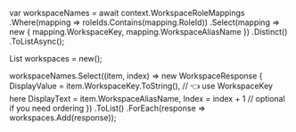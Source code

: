 var workspaceNames = await context.WorkspaceRoleMappings
    .Where(mapping => roleIds.Contains(mapping.RoleId))
    .Select(mapping => new 
    { 
        mapping.WorkspaceKey, 
        mapping.WorkspaceAliasName 
    })
    .Distinct()
    .ToListAsync();



List<WorkspaceResponse> workspaces = new();

workspaceNames.Select((item, index) => new WorkspaceResponse
{
    DisplayValue = item.WorkspaceKey.ToString(),   // 👈 use WorkspaceKey here
    DisplayText  = item.WorkspaceAliasName,
    Index        = index + 1                       // optional if you need ordering
})
.ToList()
.ForEach(response => workspaces.Add(response));